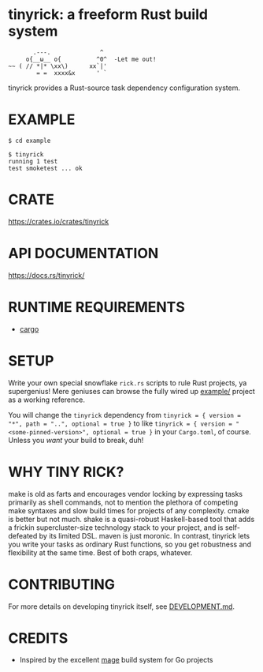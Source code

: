 # tinyrick: a freeform Rust build system

```
       .---.              ^
     o{__ω__ o{          ^0^  -Let me out!
~~ ( // *|* \xx\)      xx`|'
        = =  xxxx&x      ' `
```

tinyrick provides a Rust-source task dependency configuration system.

# EXAMPLE

```console
$ cd example

$ tinyrick
running 1 test
test smoketest ... ok
```

# CRATE

https://crates.io/crates/tinyrick

# API DOCUMENTATION

https://docs.rs/tinyrick/

# RUNTIME REQUIREMENTS

* [cargo](https://www.rust-lang.org/en-US/)

# SETUP

Write your own special snowflake `rick.rs` scripts to rule Rust projects, ya supergenius! Mere geniuses can browse the fully wired up [example/](example) project as a working reference.

You will change the `tinyrick` dependency from `tinyrick = { version = "*", path = "..", optional = true }` to like `tinyrick = { version = "<some-pinned-version>", optional = true }` in your `Cargo.toml`, of course. Unless you *want* your build to break, duh!

# WHY TINY RICK?

make is old as farts and encourages vendor locking by expressing tasks primarily as shell commands, not to mention the plethora of competing make syntaxes and slow build times for projects of any complexity. cmake is better but not much. shake is a quasi-robust Haskell-based tool that adds a frickin supercluster-size technology stack to your project, and is self-defeated by its limited DSL. maven is just moronic. In contrast, tinyrick lets you write your tasks as ordinary Rust functions, so you get robustness and flexibility at the same time. Best of both craps, whatever.

# CONTRIBUTING

For more details on developing tinyrick itself, see [DEVELOPMENT.md](DEVELOPMENT.md).

# CREDITS

* Inspired by the excellent [mage](https://magefile.org/) build system for Go projects
